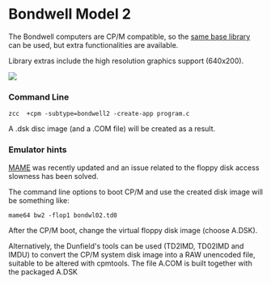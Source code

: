 #  Bondwell Model 2

The Bondwell computers are CP/M compatible, so the [same base library](Platform---CPM) can be used, but extra functionalities are available.

Library extras include the high resolution graphics support (640x200).

![](https://user-images.githubusercontent.com/10224992/107541499-79240600-6bc7-11eb-956a-ec23608a0a71.jpg)

### Command Line

    zcc  +cpm -subtype=bondwell2 -create-app program.c

A .dsk disc image (and a .COM file) will be created as a result.


### Emulator hints

[MAME](http://www.mamedev.org/) was recently updated and an issue related to the floppy disk access slowness has been solved. 

The command line options to boot CP/M and use the created disk image will be something like:

    mame64 bw2 -flop1 bondwl02.td0

After the CP/M boot, change the virtual floppy disk image (choose A.DSK).

Alternatively, the Dunfield's tools can be used (TD2IMD, TD02IMD and IMDU) to convert the CP/M system disk image into a RAW unencoded file, suitable to be altered with cpmtools.
The file A.COM is built together with the packaged A.DSK
